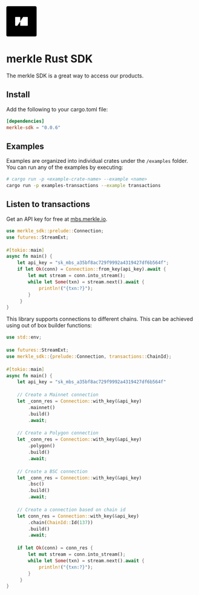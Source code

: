 <img src="public/merkle-large.png" width="80" height="80" style="border-radius: 4px"/>

# merkle Rust SDK

The merkle SDK is a great way to access our products.

## Install

Add the following to your cargo.toml file:

```toml
[dependencies]
merkle-sdk = "0.0.6"
```

## Examples

Examples are organized into individual crates under the `/examples` folder.
You can run any of the examples by executing:

```bash
# cargo run -p <example-crate-name> --example <name>
cargo run -p examples-transactions --example transactions
```

## Listen to transactions

Get an API key for free at [mbs.merkle.io](https://mbs.merkle.io).

```rust
use merkle_sdk::prelude::Connection;
use futures::StreamExt;

#[tokio::main]
async fn main() {
    let api_key = "sk_mbs_a35bf8ac729f9992a4319427df6b564f";
    if let Ok(conn) = Connection::from_key(api_key).await {
        let mut stream = conn.into_stream();
        while let Some(txn) = stream.next().await {
            println!("{txn:?}");
        }
     }
}
```

This library supports connections to different chains. This can be achieved using out of box builder functions:

```rust
use std::env;

use futures::StreamExt;
use merkle_sdk::{prelude::Connection, transactions::ChainId};

#[tokio::main]
async fn main() {
    let api_key = "sk_mbs_a35bf8ac729f9992a4319427df6b564f"

    // Create a Mainnet connection
    let _conn_res = Connection::with_key(&api_key)
        .mainnet()
        .build()
        .await;

    // Create a Polygon connection
    let _conn_res = Connection::with_key(&api_key)
        .polygon()
        .build()
        .await;

    // Create a BSC connection
    let _conn_res = Connection::with_key(&api_key)
        .bsc()
        .build()
        .await;

    // Create a connection based on chain id
    let conn_res = Connection::with_key(&api_key)
        .chain(ChainId::Id(137))
        .build()
        .await;

    if let Ok(conn) = conn_res {
        let mut stream = conn.into_stream();
        while let Some(txn) = stream.next().await {
            println!("{txn:?}");
        }
     }
}

```